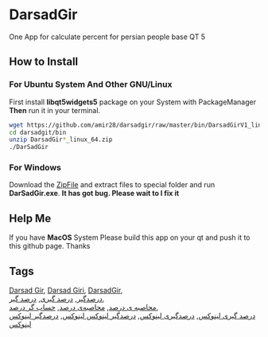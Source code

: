# DarsadGir
One App for calculate percent for persian people base QT 5
## How to Install
### For Ubuntu System And Other GNU/Linux
First install **libqt5widgets5** package on your System with PackageManager  
**Then** run it in your terminal.
```sh
wget https://github.com/amir28/darsadgir/raw/master/bin/DarsadGirV1_linux_64.zip
cd darsadgit/bin
unzip DarsadGir*_linux_64.zip
./DarSadGir
```
### For Windows
Download the 
[ZipFile](https://raw.githubusercontent.com/amir28/darsadgir/master/bin/DarsadGirV1.1_Windows.zip) 
and extract files to special folder and run **DarSadGir.exe**. **It has got bug. Please wait to I fix it**
## Help Me
If you have **MacOS** System Please build this app on your qt and push it to this github page. Thanks

## Tags
[Darsad Gir](https://github.com/amir28/darsadgir),
[Darsad Giri](https://github.com/amir28/darsadgir),
[DarsadGir](https://github.com/amir28/darsadgir),  
[درصدگیر](https://github.com/amir28/darsadgir),
[درصد گیری](https://github.com/amir28/darsadgir),
[درصد گیر](https://github.com/amir28/darsadgir),  
[محاصبه ی درصد](https://github.com/amir28/darsadgir),
[محاصبه‌ی درصد](https://github.com/amir28/darsadgir),
[حساب گر درصد](https://github.com/amir28/darsadgir),  
[درصد گیری لینوکس](https://github.com/amir28/darsadgir),
[درصدگیری لینوکس](https://github.com/amir28/darsadgir),
[درصدگیر لینوکس لینوکس](https://github.com/amir28/darsadgir),
[درصدگیر لینوکس لینوکس](https://github.com/amir28/darsadgir)
